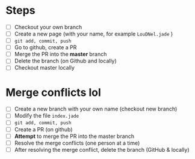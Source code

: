 # Steps
- [ ] Checkout your own branch
- [ ] Create a new page (with your name, for example `LouDNel.jade` )
- [ ] `git add, commit, push`
- [ ] Go to github, create a PR
- [ ] Merge the PR into the **master** branch
- [ ] Delete the branch (on Github and locally)
- [ ] Checkout master locally

# Merge conflicts lol
- [ ] Create a new branch with your own name (checkout new branch)
- [ ] Modify the file `index.jade`
- [ ] `git add, commit, push`
- [ ] Create a PR (on github)
- [ ] **Attempt** to merge the PR into the master branch
- [ ] Resolve the merge conflicts (one person at a time)
- [ ] After resolving the merge conflict, delete the branch (GitHub & locally)